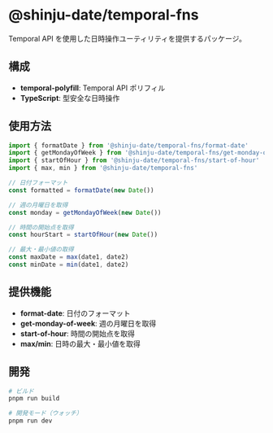 # @shinju-date/temporal-fns

Temporal API を使用した日時操作ユーティリティを提供するパッケージ。

## 構成

- **temporal-polyfill**: Temporal API ポリフィル
- **TypeScript**: 型安全な日時操作

## 使用方法

```typescript
import { formatDate } from '@shinju-date/temporal-fns/format-date'
import { getMondayOfWeek } from '@shinju-date/temporal-fns/get-monday-of-week'
import { startOfHour } from '@shinju-date/temporal-fns/start-of-hour'
import { max, min } from '@shinju-date/temporal-fns'

// 日付フォーマット
const formatted = formatDate(new Date())

// 週の月曜日を取得
const monday = getMondayOfWeek(new Date())

// 時間の開始点を取得
const hourStart = startOfHour(new Date())

// 最大・最小値の取得
const maxDate = max(date1, date2)
const minDate = min(date1, date2)
```

## 提供機能

- **format-date**: 日付のフォーマット
- **get-monday-of-week**: 週の月曜日を取得
- **start-of-hour**: 時間の開始点を取得
- **max/min**: 日時の最大・最小値を取得

## 開発

```bash
# ビルド
pnpm run build

# 開発モード（ウォッチ）
pnpm run dev
```